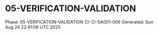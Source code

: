# 05-VERIFICATION-VALIDATION
Phase: 05-VERIFICATION-VALIDATION
CI: CI-SA001-006
Generated: Sun Aug 24 22:41:08 UTC 2025
